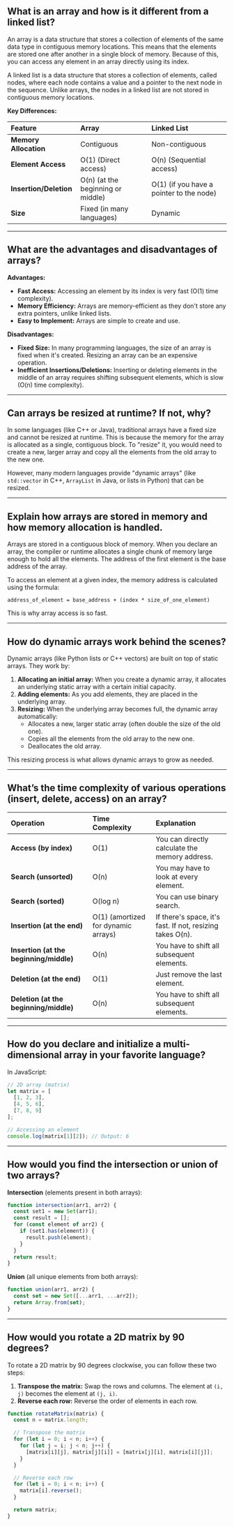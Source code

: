 ## What is an array and how is it different from a linked list?

An array is a data structure that stores a collection of elements of the same data type in contiguous memory locations. This means that the elements are stored one after another in a single block of memory. Because of this, you can access any element in an array directly using its index.

A linked list is a data structure that stores a collection of elements, called nodes, where each node contains a value and a pointer to the next node in the sequence. Unlike arrays, the nodes in a linked list are not stored in contiguous memory locations.

**Key Differences:**

| Feature | Array | Linked List |
| :--- | :--- | :--- |
| **Memory Allocation** | Contiguous | Non-contiguous |
| **Element Access** | O(1) (Direct access) | O(n) (Sequential access) |
| **Insertion/Deletion** | O(n) (at the beginning or middle) | O(1) (if you have a pointer to the node) |
| **Size** | Fixed (in many languages) | Dynamic |

---

## What are the advantages and disadvantages of arrays?

**Advantages:**

*   **Fast Access:** Accessing an element by its index is very fast (O(1) time complexity).
*   **Memory Efficiency:** Arrays are memory-efficient as they don't store any extra pointers, unlike linked lists.
*   **Easy to Implement:** Arrays are simple to create and use.

**Disadvantages:**

*   **Fixed Size:** In many programming languages, the size of an array is fixed when it's created. Resizing an array can be an expensive operation.
*   **Inefficient Insertions/Deletions:** Inserting or deleting elements in the middle of an array requires shifting subsequent elements, which is slow (O(n) time complexity).

---

## Can arrays be resized at runtime? If not, why?

In some languages (like C++ or Java), traditional arrays have a fixed size and cannot be resized at runtime. This is because the memory for the array is allocated as a single, contiguous block. To "resize" it, you would need to create a new, larger array and copy all the elements from the old array to the new one.

However, many modern languages provide "dynamic arrays" (like `std::vector` in C++, `ArrayList` in Java, or lists in Python) that can be resized.

---

## Explain how arrays are stored in memory and how memory allocation is handled.

Arrays are stored in a contiguous block of memory. When you declare an array, the compiler or runtime allocates a single chunk of memory large enough to hold all the elements. The address of the first element is the base address of the array.

To access an element at a given index, the memory address is calculated using the formula:

```
address_of_element = base_address + (index * size_of_one_element)
```

This is why array access is so fast.

---

## How do dynamic arrays work behind the scenes?

Dynamic arrays (like Python lists or C++ vectors) are built on top of static arrays. They work by:

1.  **Allocating an initial array:** When you create a dynamic array, it allocates an underlying static array with a certain initial capacity.
2.  **Adding elements:** As you add elements, they are placed in the underlying array.
3.  **Resizing:** When the underlying array becomes full, the dynamic array automatically:
    *   Allocates a new, larger static array (often double the size of the old one).
    *   Copies all the elements from the old array to the new one.
    *   Deallocates the old array.

This resizing process is what allows dynamic arrays to grow as needed.

---

## What’s the time complexity of various operations (insert, delete, access) on an array?

| Operation | Time Complexity | Explanation |
| :--- | :--- | :--- |
| **Access (by index)** | O(1) | You can directly calculate the memory address. |
| **Search (unsorted)** | O(n) | You may have to look at every element. |
| **Search (sorted)** | O(log n) | You can use binary search. |
| **Insertion (at the end)** | O(1) (amortized for dynamic arrays) | If there's space, it's fast. If not, resizing takes O(n). |
| **Insertion (at the beginning/middle)** | O(n) | You have to shift all subsequent elements. |
| **Deletion (at the end)** | O(1) | Just remove the last element. |
| **Deletion (at the beginning/middle)** | O(n) | You have to shift all subsequent elements. |

---

## How do you declare and initialize a multi-dimensional array in your favorite language?

In JavaScript:

```javascript
// 2D array (matrix)
let matrix = [
  [1, 2, 3],
  [4, 5, 6],
  [7, 8, 9]
];

// Accessing an element
console.log(matrix[1][2]); // Output: 6
```

---

## How would you find the intersection or union of two arrays?

**Intersection** (elements present in both arrays):

```javascript
function intersection(arr1, arr2) {
  const set1 = new Set(arr1);
  const result = [];
  for (const element of arr2) {
    if (set1.has(element)) {
      result.push(element);
    }
  }
  return result;
}
```

**Union** (all unique elements from both arrays):

```javascript
function union(arr1, arr2) {
  const set = new Set([...arr1, ...arr2]);
  return Array.from(set);
}
```

---

## How would you rotate a 2D matrix by 90 degrees?

To rotate a 2D matrix by 90 degrees clockwise, you can follow these two steps:

1.  **Transpose the matrix:** Swap the rows and columns. The element at `(i, j)` becomes the element at `(j, i)`.
2.  **Reverse each row:** Reverse the order of elements in each row.

```javascript
function rotateMatrix(matrix) {
  const n = matrix.length;

  // Transpose the matrix
  for (let i = 0; i < n; i++) {
    for (let j = i; j < n; j++) {
      [matrix[i][j], matrix[j][i]] = [matrix[j][i], matrix[i][j]];
    }
  }

  // Reverse each row
  for (let i = 0; i < n; i++) {
    matrix[i].reverse();
  }

  return matrix;
}
```